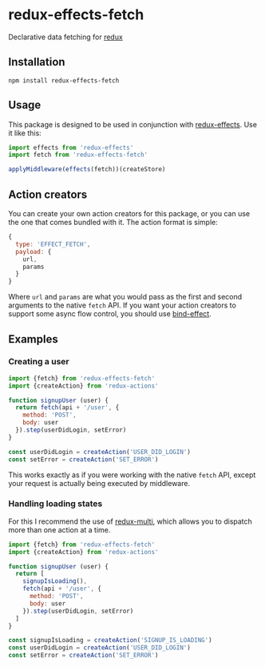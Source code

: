 # redux-effects-fetch

Declarative data fetching for [redux](https://github.com/rackt/redux)

## Installation

`npm install redux-effects-fetch`

## Usage

This package is designed to be used in conjunction with [redux-effects](https://github.com/redux-effects/redux-effects).  Use it like this:

```javascript
import effects from 'redux-effects'
import fetch from 'redux-effects-fetch'

applyMiddleware(effects(fetch))(createStore)
```

## Action creators

You can create your own action creators for this package, or you can use the one that comes bundled with it.  The action format is simple:

```javascript
{
  type: 'EFFECT_FETCH',
  payload: {
    url,
    params
  }
}
```

Where `url` and `params` are what you would pass as the first and second arguments to the native `fetch` API.  If you want your action creators to support some async flow control, you should use [bind-effect](https://github.com/redux-effects/bind-effect).

## Examples

### Creating a user

```javascript
import {fetch} from 'redux-effects-fetch'
import {createAction} from 'redux-actions'

function signupUser (user) {
  return fetch(api + '/user', {
    method: 'POST',
    body: user
  }).step(userDidLogin, setError)
}

const userDidLogin = createAction('USER_DID_LOGIN')
const setError = createAction('SET_ERROR')
```

This works exactly as if you were working with the native `fetch` API, except your request is actually being executed by middleware.

### Handling loading states

For this I recommend the use of [redux-multi](https://github.com/ashaffer/redux-multi), which allows you to dispatch more than one action at a time.

```javascript
import {fetch} from 'redux-effects-fetch'
import {createAction} from 'redux-actions'

function signupUser (user) {
  return [
    signupIsLoading(),
    fetch(api + '/user', {
      method: 'POST',
      body: user
    }).step(userDidLogin, setError)
  ]
}

const signupIsLoading = createAction('SIGNUP_IS_LOADING')
const userDidLogin = createAction('USER_DID_LOGIN')
const setError = createAction('SET_ERROR')
```

